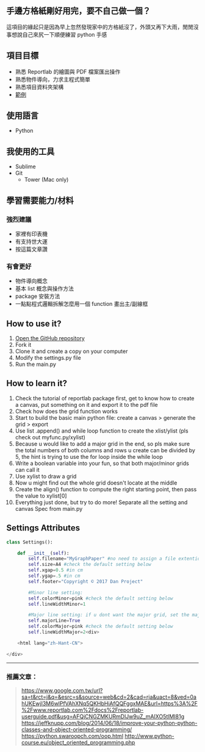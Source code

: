 ## 手邊方格紙剛好用完，要不自己做一個？

這項目的緣起只是因為早上忽然發現家中的方格紙沒了，外頭又再下大雨，閒閒沒事想說自己來尻一下順便練習 python 手感


## 項目目標
*   熟悉 Reportlab 的繪圖與 PDF 檔案匯出操作
*   熟悉物件導向，力求主程式簡單
*   熟悉項目資料夾架構
*   [範例](https://github.com/danielrapen3184/GridPdf/blob/master/MyGraphPaper.pdf)


## 使用語言

*   Python


## 我使用的工具

*   Sublime
*   Git
    *   Tower (Mac only)


## 學習需要能力/材料
### 強烈建議

*   家裡有印表機
*   有支持世大運
*   按這篇文章讚

### 有會更好

*   物件導向概念
*   基本 list 概念與操作方法
*   package 安裝方法
*   一點點程式邏輯拆解怎麼用一個 function 畫出主/副線框

## How to use it?

1.  [Open the GitHub repository](https://github.com/danielrapen3184/GridPdf)
2.  Fork it
3.  Clone it and create a copy on your computer
4.  Modify the settings.py file
6.  Run the main.py

## How to learn it?

1. Check the tutorial of reportlab package first, get to know how to create a canvas, put something on it and export it to the pdf file
2. Check how does the grid function works
3. Start to build the basic main python file: create a canvas > generate the grid > export
4. Use list .append() and while loop function to create the xlist/ylist (pls check out myfunc.py/xylist)
5. Because u would like to add a major grid in the end, so pls make sure the total numbers of both columns and rows u create can be divided by 5, the hint is trying to use the for loop inside the while loop
6. Write a boolean variable into your fun, so that both major/minor grids can call it
7. Use xylist to draw a grid
8. Now u might find out the whole grid doesn't locate at the middle
9. Create the align() function to compute the right starting point, then pass the value to xylist[0]
10. Everything just done, but try to do more! Separate all the setting and canvas Spec from main.py

## Settings Attributes
```python
class Settings():

    def __init__(self):
        self.filename="MyGraphPaper" #no need to assign a file extention
        self.size=A4 #check the default setting below
        self.xgap=0.5 #in cm
        self.ygap=.5 #in cm
        self.footer="Copyright © 2017 Dan Project"

        #Minor line setting:
        self.colorMinor=pink #check the default setting below
        self.lineWidthMinor=1

        #Major line setting: if u dont want the major grid, set the majorLine=False
        self.majorLine=True
        self.colorMajor=pink #check the default setting below
        self.lineWidthMajor=2<div>

    <html lang="zh-Hant-CN">

</div>
```

* * *

### 推薦文章：

> https://www.google.com.tw/url?sa=t&rct=j&q=&esrc=s&source=web&cd=2&cad=rja&uact=8&ved=0ahUKEwjI3M6wlPfVAhXNq5QKHbHiAfQQFggxMAE&url=https%3A%2F%2Fwww.reportlab.com%2Fdocs%2Freportlab-userguide.pdf&usg=AFQjCNGZMKURmDlJw9uZ_mAIXO5tlMI81g
> https://jeffknupp.com/blog/2014/06/18/improve-your-python-python-classes-and-object-oriented-programming/
> https://python.swaroopch.com/oop.html
> http://www.python-course.eu/object_oriented_programming.php
